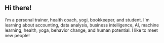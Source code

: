 ## Hi there!
I'm a personal trainer, health coach, yogi, bookkeeper, and student.
I'm learning about accounting, data analysis, business intelligence, AI, machine learning, health, yoga, behavior change, and human potential.
I like to meet new people!

<!--
**someNaiveKid/someNaiveKid** is a ✨ _special_ ✨ repository because its `README.md` (this file) appears on your GitHub profile.

Here are some ideas to get you started:

- 🔭 I’m currently working on ...
- 🌱 I’m currently learning ...
- 👯 I’m looking to collaborate on ...
- 🤔 I’m looking for help with ...
- 💬 Ask me about ...
- 📫 How to reach me: ...
- 😄 Pronouns: ...
- ⚡ Fun fact: ...
-->
